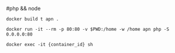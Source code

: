 #php && node

```shell
docker build t apn .

docker run -it --rm -p 80:80 -v $PWD:/home -w /home apn php -S 0.0.0.0:80

docker exec -it {container_id} sh
```

